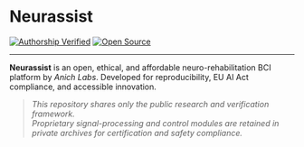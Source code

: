 # Neurassist

[![Authorship Verified](https://img.shields.io/badge/Authorship-Verified-green.svg)](./ip_evidence/AUTHORSHIP_LOG.md)
[![Open Source](https://img.shields.io/badge/License-AGPL--3.0-brightgreen.svg)](./LICENSE)

---

**Neurassist** is an open, ethical, and affordable neuro-rehabilitation BCI platform by *Anich Labs*.
Developed for reproducibility, EU AI Act compliance, and accessible innovation.

> *This repository shares only the public research and verification framework.  
> Proprietary signal-processing and control modules are retained in private archives for certification and safety compliance.*
